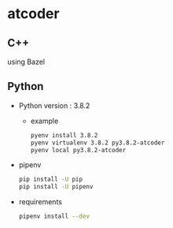 # atcoder

## C++

using Bazel

## Python

- Python version : 3.8.2
  - example

    ```sh
    pyenv install 3.8.2
    pyenv virtualenv 3.8.2 py3.8.2-atcoder
    pyenv local py3.8.2-atcoder
    ```

- pipenv

  ```sh
  pip install -U pip
  pip install -U pipenv
  ```

- requirements

  ```sh
  pipenv install --dev
  ```
